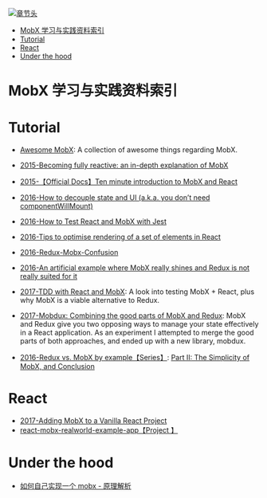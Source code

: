 [![章节头](https://parg.co/UGo)](https://parg.co/b4z) 
 - [MobX 学习与实践资料索引](#mobx-%E5%AD%A6%E4%B9%A0%E4%B8%8E%E5%AE%9E%E8%B7%B5%E8%B5%84%E6%96%99%E7%B4%A2%E5%BC%95)
- [Tutorial](#tutorial)
- [React](#react)
- [Under the hood](#under-the-hood) 


# MobX 学习与实践资料索引
# Tutorial 
- [Awesome MobX](https://github.com/mobxjs/awesome-mobx): A collection of awesome things regarding MobX.
- [2015-Becoming fully reactive: an in-depth explanation of MobX](http://6me.us/3in)

- [2015-【Official Docs】Ten minute introduction to MobX and React](https://mobx.js.org/getting-started.html)
- [2016-How to decouple state and UI (a.k.a. you don’t need componentWillMount)](http://6me.us/c0uu)

- [2016-How to Test React and MobX with Jest](https://semaphoreci.com/community/tutorials/how-to-test-react-and-mobx-with-jest)
- [2016-Tips to optimise rendering of a set of elements in React](http://6me.us/Gylrs)
- [2016-Redux-Mobx-Confusion](http://www.robinwieruch.de/redux-mobx-confusion/)
- [2016-An artificial example where MobX really shines and Redux is not really suited for it](http://6me.us/q4oR0C) 
- [2017-TDD with React and MobX](http://engineering.pivotal.io/post/tdd-mobx/): A look into testing MobX + React, plus why MobX is a viable alternative to Redux.

- [2017-Mobdux: Combining the good parts of MobX and Redux](https://parg.co/bLd): MobX and Redux give you two opposing ways to manage your state effectively in a React application. As an experiment I attempted to merge the good parts of both approaches, and ended up with a new library, mobdux.

- [2016-Redux vs. MobX by example【Series】](http://6me.us/KfeTad): [Part II: The Simplicity of MobX, and Conclusion](http://6me.us/KfeTad)
# React

- [2017-Adding MobX to a Vanilla React Project](https://dzone.com/articles/adding-mobx-to-a-vanilla-react-project)
- [react-mobx-realworld-example-app【Project 】](https://github.com/gothinkster/react-mobx-realworld-example-app)
# Under the hood

- [如何自己实现一个 mobx - 原理解析](https://zhuanlan.zhihu.com/p/26559530)







